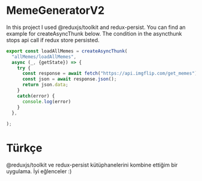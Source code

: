 # MemeGeneratorV2
In this project I used @reduxjs/toolkit and redux-persist.
You can find an example for createAsyncThunk below. The condition in the asyncthunk stops api call if redux store persisted.
```js
export const loadAllMemes = createAsyncThunk(
  "allMemes/loadAllMemes",
  async (_, {getState}) => {
    try {
      const response = await fetch("https://api.imgflip.com/get_memes");
      const json = await response.json();
      return json.data;
    }
    catch(error) {
      console.log(error)
    }
  },
  
);
```
# Türkçe 
@reduxjs/toolkit ve redux-persist kütüphanelerini kombine ettiğim bir uygulama. İyi eğlenceler :)
